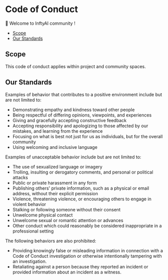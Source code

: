 # Code of Conduct

👋 Welcome to InftyAI community !

- [Scope](#scope)
- [Our Standards](#our-standards)

## Scope

This code of conduct applies within project and community spaces.

## Our Standards

Examples of behavior that contributes to a positive environment include but are not limited to:

- Demonstrating empathy and kindness toward other people
- Being respectful of differing opinions, viewpoints, and experiences
- Giving and gracefully accepting constructive feedback
- Accepting responsibility and apologizing to those affected by our mistakes,
  and learning from the experience
- Focusing on what is best not just for us as individuals, but for the
  overall community
- Using welcoming and inclusive language

Examples of unacceptable behavior include but are not limited to:

- The use of sexualized language or imagery
- Trolling, insulting or derogatory comments, and personal or political attacks
- Public or private harassment in any form
- Publishing others' private information, such as a physical or email
  address, without their explicit permission
- Violence, threatening violence, or encouraging others to engage in violent behavior
- Stalking or following someone without their consent
- Unwelcome physical contact
- Unwelcome sexual or romantic attention or advances
- Other conduct which could reasonably be considered inappropriate in a
  professional setting

The following behaviors are also prohibited:

- Providing knowingly false or misleading information in connection with a Code of Conduct investigation or otherwise intentionally tampering with an investigation.
- Retaliating against a person because they reported an incident or provided information about an incident as a witness.
